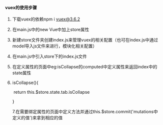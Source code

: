 #### vuex的使用步骤

1. 下载vuex的依赖npm i vuex@3.6.2

2. 在main.js中的new Vue中加上store属性

3. 新建store文件夹创建index.js来管理vuex的相关配置（也可在index.js中通过model导入js文件来进行，模块化相关配置）

4. 在main.js中引入store下的index.js文件

5. 在定义属性的页面中eg:isCollapse的computed中定义属性来返回index中的state属性

6. isCollapse(){

   ​    return this.$store.state.tab.isCollapse

      }

   7.在需要绑定属性的页面中定义方法并通过this.$store.commit('mutations中定义的值')来拿到相应的值

